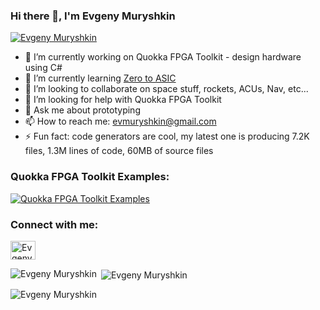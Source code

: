 ### Hi there 👋, I'm Evgeny Muryshkin

<a href="https://github.com/ryo-ma/github-profile-trophy"><img src="https://github-profile-trophy.vercel.app/?username=EvgenyMuryshkin" alt="Evgeny Muryshkin" /></a>

- 🔭 I’m currently working on Quokka FPGA Toolkit - design hardware using C#
- 🌱 I’m currently learning [Zero to ASIC](https://www.zerotoasiccourse.com)
- 👯 I’m looking to collaborate on space stuff, rockets, ACUs, Nav, etc...
- 🤔 I’m looking for help with Quokka FPGA Toolkit
- 💬 Ask me about prototyping
- 📫 How to reach me: evmuryshkin@gmail.com
- ⚡ Fun fact: code generators are cool, my latest one is producing 7.2K files, 1.3M lines of code, 60MB of source files

<h3 align="left">Quokka FPGA Toolkit Examples:</h3>

[![Quokka FPGA Toolkit Examples](https://github-readme-stats.vercel.app/api/pin/?username=EvgenyMuryshkin&repo=qusoc)](https://github.com/EvgenyMuryshkin/qusoc)
  
<h3 align="left">Connect with me:</h3>
<p align="left">
<a href="https://linkedin.com/in/evgenymuryshkin" target="blank"><img align="center" src="https://raw.githubusercontent.com/rahuldkjain/github-profile-readme-generator/master/src/images/icons/Social/linked-in-alt.svg" alt="Evgeny Muryshkin" height="30" width="40" /></a>
</p>

<p><img align="left" src="https://github-readme-stats.vercel.app/api/top-langs?username=EvgenyMuryshkin&show_icons=true&locale=en&layout=compact" alt="Evgeny Muryshkin" /></p>

<p>&nbsp;<img align="center" src="https://github-readme-stats.vercel.app/api?username=EvgenyMuryshkin&show_icons=true&locale=en" alt="Evgeny Muryshkin" /></p>

<p><img align="center" src="https://github-readme-streak-stats.herokuapp.com/?user=EvgenyMuryshkin&" alt="Evgeny Muryshkin" /></p>

<!--
**EvgenyMuryshkin/EvgenyMuryshkin** is a ✨ _special_ ✨ repository because its `README.md` (this file) appears on your GitHub profile.

Here are some ideas to get you started:

- 🔭 I’m currently working on ...
- 🌱 I’m currently learning ...
- 👯 I’m looking to collaborate on ...
- 🤔 I’m looking for help with ...
- 💬 Ask me about ...
- 📫 How to reach me: ...
- 😄 Pronouns: ...
- ⚡ Fun fact: ...
-->
